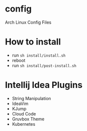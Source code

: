 # config
Arch Linux Config Files

# How to install
- run `sh install/install.sh`
- reboot
- run `sh install/post-install.sh`

# Intellij Idea Plugins
- String Manipulation
- IdeaVim
- KJump
- Cloud Code
- Gruvbox Theme
- Kubernetes

